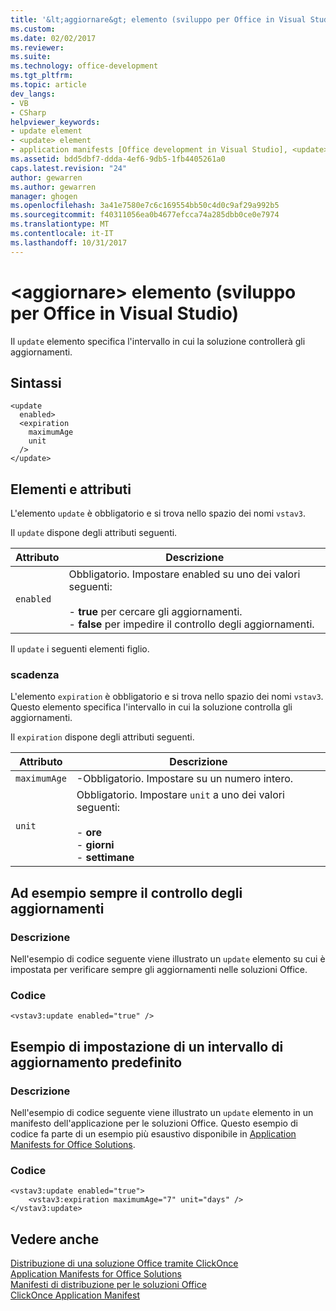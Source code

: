 ```yaml
---
title: '&lt;aggiornare&gt; elemento (sviluppo per Office in Visual Studio) | Documenti Microsoft'
ms.custom: 
ms.date: 02/02/2017
ms.reviewer: 
ms.suite: 
ms.technology: office-development
ms.tgt_pltfrm: 
ms.topic: article
dev_langs:
- VB
- CSharp
helpviewer_keywords:
- update element
- <update> element
- application manifests [Office development in Visual Studio], <update> element
ms.assetid: bdd5dbf7-ddda-4ef6-9db5-1fb4405261a0
caps.latest.revision: "24"
author: gewarren
ms.author: gewarren
manager: ghogen
ms.openlocfilehash: 3a41e7580e7c6c169554bb50c4d0c9af29a992b5
ms.sourcegitcommit: f40311056ea0b4677efcca74a285dbb0ce0e7974
ms.translationtype: MT
ms.contentlocale: it-IT
ms.lasthandoff: 10/31/2017
---
```

# <a name="ltupdategt-element-office-development-in-visual-studio"></a>&lt;aggiornare&gt; elemento (sviluppo per Office in Visual Studio)
  Il `update` elemento specifica l'intervallo in cui la soluzione controllerà gli aggiornamenti.  
  
## <a name="syntax"></a>Sintassi  
  
```  
<update  
  enabled>  
  <expiration  
    maximumAge  
    unit  
  />  
</update>  
```  
  
## <a name="elements-and-attributes"></a>Elementi e attributi  
 L'elemento `update` è obbligatorio e si trova nello spazio dei nomi `vstav3`.  
  
 Il `update` dispone degli attributi seguenti.  
  
|Attributo|Descrizione|  
|---------------|-----------------|  
|`enabled`|Obbligatorio. Impostare enabled su uno dei valori seguenti:<br /><br /> -   **true** per cercare gli aggiornamenti.<br />-   **false** per impedire il controllo degli aggiornamenti.|  
  
 Il `update` i seguenti elementi figlio.  
  
### <a name="expiration"></a>scadenza  
 L'elemento `expiration` è obbligatorio e si trova nello spazio dei nomi `vstav3`. Questo elemento specifica l'intervallo in cui la soluzione controlla gli aggiornamenti.  
  
 Il `expiration` dispone degli attributi seguenti.  
  
|Attributo|Descrizione|  
|---------------|-----------------|  
|`maximumAge`|-Obbligatorio. Impostare su un numero intero.|  
|`unit`|Obbligatorio. Impostare `unit` a uno dei valori seguenti:<br /><br /> -   **ore**<br />-   **giorni**<br />-   **settimane**|  
  
## <a name="example-of-always-checking-for-updates"></a>Ad esempio sempre il controllo degli aggiornamenti  
  
### <a name="description"></a>Descrizione  
 Nell'esempio di codice seguente viene illustrato un `update` elemento su cui è impostata per verificare sempre gli aggiornamenti nelle soluzioni Office.  
  
### <a name="code"></a>Codice  
  
```  
<vstav3:update enabled="true" />  
```  
  
## <a name="example-of-setting-a-default-update-interval"></a>Esempio di impostazione di un intervallo di aggiornamento predefinito  
  
### <a name="description"></a>Descrizione  
 Nell'esempio di codice seguente viene illustrato un `update` elemento in un manifesto dell'applicazione per le soluzioni Office. Questo esempio di codice fa parte di un esempio più esaustivo disponibile in [Application Manifests for Office Solutions](../vsto/application-manifests-for-office-solutions.md).  
  
### <a name="code"></a>Codice  
  
```  
<vstav3:update enabled="true">  
    <vstav3:expiration maximumAge="7" unit="days" />  
</vstav3:update>  
```  
  
## <a name="see-also"></a>Vedere anche  
 [Distribuzione di una soluzione Office tramite ClickOnce](../vsto/deploying-an-office-solution-by-using-clickonce.md)   
 [Application Manifests for Office Solutions](../vsto/application-manifests-for-office-solutions.md)   
 [Manifesti di distribuzione per le soluzioni Office](../vsto/deployment-manifests-for-office-solutions.md)   
 [ClickOnce Application Manifest](/visualstudio/deployment/clickonce-application-manifest)  
  
  